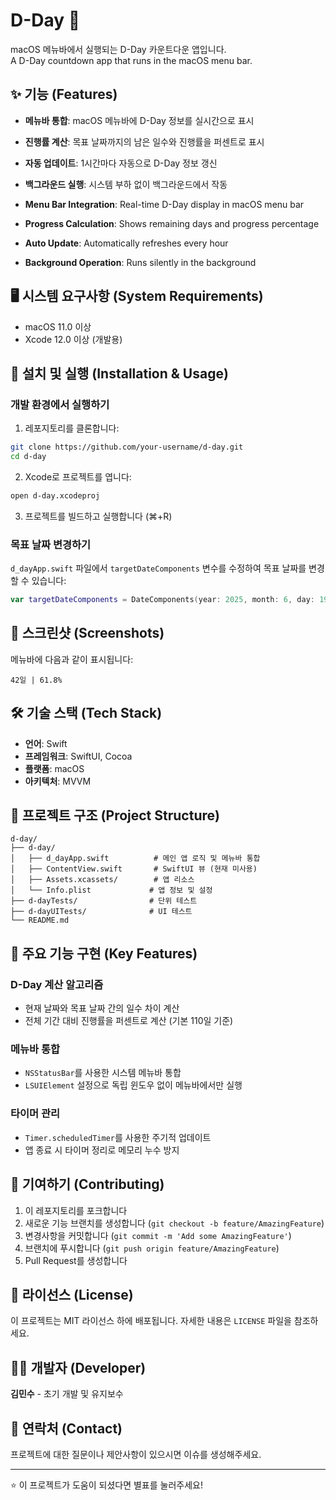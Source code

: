 # D-Day 📅

macOS 메뉴바에서 실행되는 D-Day 카운트다운 앱입니다.  
A D-Day countdown app that runs in the macOS menu bar.

## ✨ 기능 (Features)

- **메뉴바 통합**: macOS 메뉴바에 D-Day 정보를 실시간으로 표시
- **진행률 계산**: 목표 날짜까지의 남은 일수와 진행률을 퍼센트로 표시
- **자동 업데이트**: 1시간마다 자동으로 D-Day 정보 갱신
- **백그라운드 실행**: 시스템 부하 없이 백그라운드에서 작동

- **Menu Bar Integration**: Real-time D-Day display in macOS menu bar
- **Progress Calculation**: Shows remaining days and progress percentage
- **Auto Update**: Automatically refreshes every hour
- **Background Operation**: Runs silently in the background

## 🖥 시스템 요구사항 (System Requirements)

- macOS 11.0 이상
- Xcode 12.0 이상 (개발용)

## 🚀 설치 및 실행 (Installation & Usage)

### 개발 환경에서 실행하기

1. 레포지토리를 클론합니다:
```bash
git clone https://github.com/your-username/d-day.git
cd d-day
```

2. Xcode로 프로젝트를 엽니다:
```bash
open d-day.xcodeproj
```

3. 프로젝트를 빌드하고 실행합니다 (⌘+R)

### 목표 날짜 변경하기

`d_dayApp.swift` 파일에서 `targetDateComponents` 변수를 수정하여 목표 날짜를 변경할 수 있습니다:

```swift
var targetDateComponents = DateComponents(year: 2025, month: 6, day: 19)
```

## 📱 스크린샷 (Screenshots)

메뉴바에 다음과 같이 표시됩니다:
```
42일 | 61.8%
```

## 🛠 기술 스택 (Tech Stack)

- **언어**: Swift
- **프레임워크**: SwiftUI, Cocoa
- **플랫폼**: macOS
- **아키텍처**: MVVM

## 📁 프로젝트 구조 (Project Structure)

```
d-day/
├── d-day/
│   ├── d_dayApp.swift          # 메인 앱 로직 및 메뉴바 통합
│   ├── ContentView.swift       # SwiftUI 뷰 (현재 미사용)
│   ├── Assets.xcassets/        # 앱 리소스
│   └── Info.plist             # 앱 정보 및 설정
├── d-dayTests/                # 단위 테스트
├── d-dayUITests/              # UI 테스트
└── README.md
```

## 🔧 주요 기능 구현 (Key Features)

### D-Day 계산 알고리즘
- 현재 날짜와 목표 날짜 간의 일수 차이 계산
- 전체 기간 대비 진행률을 퍼센트로 계산 (기본 110일 기준)

### 메뉴바 통합
- `NSStatusBar`를 사용한 시스템 메뉴바 통합
- `LSUIElement` 설정으로 독립 윈도우 없이 메뉴바에서만 실행

### 타이머 관리
- `Timer.scheduledTimer`를 사용한 주기적 업데이트
- 앱 종료 시 타이머 정리로 메모리 누수 방지

## 🤝 기여하기 (Contributing)

1. 이 레포지토리를 포크합니다
2. 새로운 기능 브랜치를 생성합니다 (`git checkout -b feature/AmazingFeature`)
3. 변경사항을 커밋합니다 (`git commit -m 'Add some AmazingFeature'`)
4. 브랜치에 푸시합니다 (`git push origin feature/AmazingFeature`)
5. Pull Request를 생성합니다

## 📄 라이선스 (License)

이 프로젝트는 MIT 라이선스 하에 배포됩니다. 자세한 내용은 `LICENSE` 파일을 참조하세요.

## 👨‍💻 개발자 (Developer)

**김민수** - 초기 개발 및 유지보수

## 📮 연락처 (Contact)

프로젝트에 대한 질문이나 제안사항이 있으시면 이슈를 생성해주세요.

---

⭐ 이 프로젝트가 도움이 되셨다면 별표를 눌러주세요! 